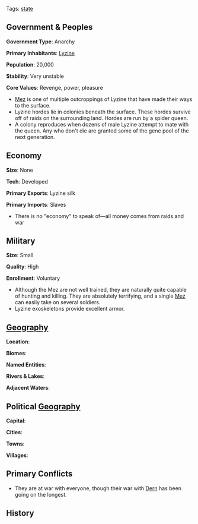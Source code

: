 Tags: [state](States)

## Government & Peoples

**Government Type**: Anarchy

**Primary Inhabitants**: [Lyzine](Lyzine) 

**Population**: 20,000

**Stability**: Very unstable

**Core Values**: Revenge, power, pleasure

- [Mez](Mez) is one of multiple outcroppings of Lyzine that have made their ways to the surface. 
- Lyzine hordes lie in colonies beneath the surface. These hordes survive off of raids on the surrounding land. Hordes are run by a spider queen.
- A colony reproduces when dozens of male Lyzine attempt to mate with the queen. Any who don't die are granted some of the gene pool of the next generation.


## Economy

**Size**: None

**Tech**: Developed

**Primary Exports**: Lyzine silk

**Primary Imports**: Slaves

- There is no "economy" to speak of—all money comes from raids and war


## Military

**Size**: Small

**Quality**: High

**Enrollment**: Voluntary

- Although the Mez are not well trained, they are naturally quite capable of hunting and killing. They are absolutely terrifying, and a single [Mez](Mez) can easily take on several soldiers.
- Lyzine exoskeletons provide excellent armor.


## [Geography](Geography)

**Location**: 

**Biomes**: 

**Named Entities**:

**Rivers & Lakes**: 

**Adjacent Waters**: 


## Political [Geography](Geography)

**Capital**: 

**Cities**: 

**Towns**: 

**Villages**: 


## Primary Conflicts

- They are at war with everyone, though their war with [Dern](Dern) has been going on the longest.


## History


